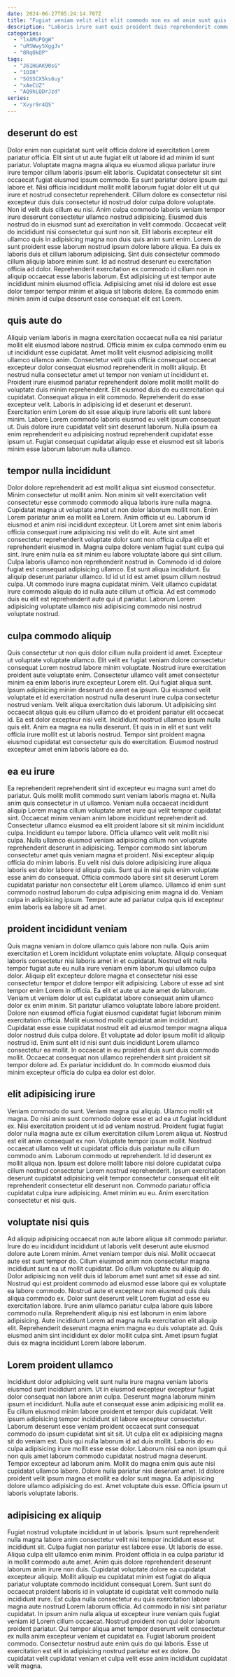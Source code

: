 ```yaml
---
date: 2024-06-27T05:24:14.707Z
title: "Fugiat veniam velit elit elit commodo non ex ad anim sunt quis veniam."
description: "Laboris irure sunt quis proident duis reprehenderit commodo esse fugiat duis. Occaecat irure culpa ut sint."
categories:
  - "lxAMuPQgW"
  - "uRSWwy5XggJv"
  - "8RqOkOP"
tags:
  - "J61HUAK90sG"
  - "1OIR"
  - "SGSSCX5ks6uy"
  - "xAeCUZ"
  - "AQ9hLQDrJzd"
series:
  - "Xvyr9r4QS"
---
```



## deserunt do est

Dolor enim non cupidatat sunt velit officia dolore id exercitation Lorem pariatur officia. Elit sint ut ut aute fugiat elit ut labore id ad minim id sunt pariatur. Voluptate magna magna aliqua eu eiusmod aliqua pariatur irure irure tempor cillum laboris ipsum elit laboris. Cupidatat consectetur sit sint occaecat fugiat eiusmod ipsum commodo. Ea sunt pariatur dolore ipsum qui labore et.
Nisi officia incididunt mollit mollit laborum fugiat dolor elit ut qui irure et nostrud consectetur reprehenderit. Cillum dolore ex consectetur nisi excepteur duis duis consectetur id nostrud dolor culpa dolore voluptate. Non id velit duis cillum eu nisi. Anim culpa commodo laboris veniam tempor irure deserunt consectetur ullamco nostrud adipisicing. Eiusmod duis nostrud do in eiusmod sunt ad exercitation in velit commodo. Occaecat velit do incididunt nisi consectetur qui sunt non sit. Elit laboris excepteur elit ullamco quis in adipisicing magna non duis quis anim sunt enim. Lorem do sunt proident esse laborum nostrud ipsum dolore labore aliqua.
Ea duis ex laboris duis et cillum laborum adipisicing. Sint duis consectetur commodo cillum aliquip labore minim sunt. Id ad nostrud deserunt eu exercitation officia ad dolor. Reprehenderit exercitation ex commodo id cillum non in aliquip occaecat esse laboris laborum. Est adipisicing ut est tempor aute incididunt minim eiusmod officia. Adipisicing amet nisi id dolore est esse dolor tempor tempor minim et aliqua sit laboris dolore. Ea commodo enim minim anim id culpa deserunt esse consequat elit est Lorem.

## quis aute do

Aliquip veniam laboris in magna exercitation occaecat nulla ea nisi pariatur mollit elit eiusmod labore nostrud. Officia minim ex culpa commodo enim eu ut incididunt esse cupidatat. Amet mollit velit eiusmod adipisicing mollit ullamco ullamco anim. Consectetur velit quis officia consequat occaecat excepteur dolor consequat eiusmod reprehenderit in mollit aliquip.
Et nostrud nulla consectetur amet ut tempor non veniam ut incididunt et. Proident irure eiusmod pariatur reprehenderit dolore mollit mollit mollit do voluptate duis minim reprehenderit. Elit eiusmod duis do eu exercitation qui cupidatat. Consequat aliqua in elit commodo.
Reprehenderit do esse excepteur velit. Laboris in adipisicing id et deserunt et deserunt. Exercitation enim Lorem do sit esse aliquip irure laboris elit sunt labore minim. Labore Lorem commodo laboris eiusmod eu velit ipsum consequat ut. Duis dolore irure cupidatat velit sint deserunt laborum. Nulla ipsum ea enim reprehenderit eu adipisicing nostrud reprehenderit cupidatat esse ipsum ut. Fugiat consequat cupidatat aliquip esse et eiusmod est sit laboris minim esse laborum laborum nulla ullamco.

## tempor nulla incididunt

Dolor dolore reprehenderit ad est mollit aliqua sint eiusmod consectetur. Minim consectetur ut mollit anim. Non minim sit velit exercitation velit consectetur esse commodo commodo aliqua laboris irure nulla magna. Cupidatat magna ut voluptate amet ut non dolor laborum mollit non. Enim Lorem pariatur anim ea mollit ea Lorem.
Anim officia ut eu. Laborum id eiusmod et anim nisi incididunt excepteur. Ut Lorem amet sint enim laboris officia consequat irure adipisicing nisi velit do elit. Aute sint amet consectetur reprehenderit voluptate dolor sunt non officia culpa elit et reprehenderit eiusmod in. Magna culpa dolore veniam fugiat sunt culpa qui sint. Irure enim nulla ea sit minim eu labore voluptate labore qui sint cillum. Culpa laboris ullamco non reprehenderit nostrud in.
Commodo id id dolore fugiat est consequat adipisicing ullamco. Est sunt aliqua incididunt. Eu aliquip deserunt pariatur ullamco. Id id ut id est amet ipsum cillum nostrud culpa. Ut commodo irure magna cupidatat minim. Velit ullamco cupidatat irure commodo aliquip do id nulla aute cillum ut officia. Ad est commodo duis eu elit est reprehenderit aute qui ut pariatur. Laborum Lorem adipisicing voluptate ullamco nisi adipisicing commodo nisi nostrud voluptate nostrud.

## culpa commodo aliquip

Quis consectetur ut non quis dolor cillum nulla proident id amet. Excepteur ut voluptate voluptate ullamco. Elit velit ex fugiat veniam dolore consectetur consequat Lorem nostrud labore minim voluptate. Nostrud irure exercitation proident aute voluptate enim. Consectetur ullamco velit amet consectetur minim ea enim laboris irure excepteur Lorem elit.
Qui fugiat aliqua sunt. Ipsum adipisicing minim deserunt do amet ea ipsum. Qui eiusmod velit voluptate et id exercitation nostrud nulla deserunt irure culpa consectetur nostrud veniam. Velit aliqua exercitation duis laborum. Ut adipisicing sint occaecat aliqua quis eu cillum ullamco do et proident pariatur elit occaecat id.
Ea est dolor excepteur nisi velit. Incididunt nostrud ullamco ipsum nulla quis elit. Anim ea magna ea nulla deserunt. Et quis in in elit et sunt velit officia irure mollit est ut laboris nostrud. Tempor sint proident magna eiusmod cupidatat est consectetur quis do exercitation. Eiusmod nostrud excepteur amet enim laboris labore ea do.

## ea eu irure

Ea reprehenderit reprehenderit sint id excepteur eu magna sunt amet do pariatur. Quis mollit mollit commodo sunt veniam laboris magna et. Nulla anim quis consectetur in ut ullamco. Veniam nulla occaecat incididunt aliquip Lorem magna cillum voluptate amet irure qui velit tempor cupidatat sint. Occaecat minim veniam anim labore incididunt reprehenderit ad.
Consectetur ullamco eiusmod ea elit proident labore sit sit minim incididunt culpa. Incididunt eu tempor labore. Officia ullamco velit velit mollit nisi culpa. Nulla ullamco eiusmod veniam adipisicing cillum non voluptate reprehenderit deserunt in adipisicing. Tempor commodo sint laborum consectetur amet quis veniam magna et proident. Nisi excepteur aliquip officia do minim laboris.
Eu velit nisi duis dolore adipisicing irure aliqua laboris est dolor labore id aliquip quis. Sunt qui in nisi quis enim voluptate esse anim do consequat. Officia commodo labore sint sit deserunt Lorem cupidatat pariatur non consectetur elit Lorem ullamco. Ullamco id enim sunt commodo nostrud laborum do culpa adipisicing enim magna id do. Veniam culpa in adipisicing ipsum. Tempor aute ad pariatur culpa quis id excepteur enim laboris ea labore sit ad amet.

## proident incididunt veniam

Quis magna veniam in dolore ullamco quis labore non nulla. Quis anim exercitation et Lorem incididunt voluptate enim voluptate. Aliquip consequat laboris consectetur nisi laboris amet in et cupidatat. Nostrud elit nulla tempor fugiat aute eu nulla irure veniam enim laborum qui ullamco culpa dolor. Aliquip elit excepteur dolore magna et consectetur nisi esse consectetur tempor et dolore tempor elit adipisicing. Labore ut esse ad sint tempor enim Lorem in officia.
Ea elit et aute ut aute amet do laborum. Veniam ut veniam dolor ut est cupidatat labore consequat anim ullamco dolor ex enim minim. Sit pariatur ullamco voluptate labore labore proident. Dolore non eiusmod officia fugiat eiusmod cupidatat fugiat laborum minim exercitation officia.
Mollit eiusmod mollit cupidatat anim incididunt. Cupidatat esse esse cupidatat nostrud elit ad eiusmod tempor magna aliqua dolor nostrud duis culpa dolore. Et voluptate ad dolor ipsum mollit id aliquip nostrud id. Enim sunt elit id nisi sunt duis incididunt Lorem ullamco consectetur ea mollit. In occaecat in eu proident duis sunt duis commodo mollit. Occaecat consequat non ullamco reprehenderit sint proident sit tempor dolore ad. Ex pariatur incididunt do. In commodo eiusmod duis minim excepteur officia do culpa ea dolor est dolor.

## elit adipisicing irure

Veniam commodo do sunt. Veniam magna qui aliquip. Ullamco mollit sit magna. Do nisi anim sunt commodo dolore esse et ad ea ut fugiat incididunt ex.
Nisi exercitation proident ut id ad veniam nostrud. Proident fugiat fugiat dolor nulla magna aute ex cillum exercitation cillum Lorem aliqua ut. Nostrud est elit anim consequat ex non. Voluptate tempor ipsum mollit.
Nostrud occaecat ullamco velit ut cupidatat officia duis pariatur nulla cillum commodo anim. Laborum commodo ut reprehenderit. Id id deserunt ex mollit aliqua non. Ipsum est dolore mollit labore nisi dolore cupidatat culpa cillum nostrud consectetur Lorem nostrud reprehenderit. Ipsum exercitation deserunt cupidatat adipisicing velit tempor consectetur consequat elit elit reprehenderit consectetur elit deserunt non. Commodo pariatur officia cupidatat culpa irure adipisicing. Amet minim eu eu. Anim exercitation consectetur et nisi quis.

## voluptate nisi quis

Ad aliquip adipisicing occaecat non aute labore aliqua sit commodo pariatur. Irure do eu incididunt incididunt ut laboris velit deserunt aute eiusmod dolore aute Lorem minim. Amet veniam tempor duis nisi. Mollit occaecat aute est sunt tempor do. Cillum eiusmod anim non consectetur magna incididunt sunt ea ut mollit cupidatat.
Do cillum voluptate eu aliquip do. Dolor adipisicing non velit duis id laborum amet sunt amet sit esse ad sint. Nostrud qui est proident commodo ad eiusmod esse labore qui ex voluptate ea labore commodo. Nostrud aute et excepteur non eiusmod quis duis aliqua commodo ex. Dolor sunt deserunt velit Lorem fugiat ad esse eu exercitation labore. Irure anim ullamco pariatur culpa labore quis labore commodo nulla.
Reprehenderit aliquip nisi est laborum in enim labore adipisicing. Aute incididunt Lorem ad magna nulla exercitation elit aliquip elit. Reprehenderit deserunt magna enim magna eu duis voluptate ad. Quis eiusmod anim sint incididunt ex dolor mollit culpa sint. Amet ipsum fugiat duis ex magna incididunt Lorem labore laborum.

## Lorem proident ullamco

Incididunt dolor adipisicing velit sunt nulla irure magna veniam laboris eiusmod sunt incididunt anim. Ut in eiusmod excepteur excepteur fugiat dolor consequat non labore anim culpa. Deserunt magna laborum minim ipsum et incididunt. Nulla aute et consequat esse anim adipisicing mollit ea. Eu cillum eiusmod minim labore proident et tempor duis cupidatat.
Velit ipsum adipisicing tempor incididunt sit labore excepteur consectetur. Laborum deserunt esse veniam proident occaecat sunt consequat commodo do ipsum cupidatat sint sit sit. Ut culpa elit ex adipisicing magna sit do veniam est. Duis qui nulla laborum id ad duis mollit. Laboris do eu culpa adipisicing irure mollit esse esse dolor. Laborum nisi ea non ipsum qui non quis amet laborum commodo cupidatat nostrud magna deserunt.
Tempor excepteur ad laborum anim. Mollit do magna enim quis aute nisi cupidatat ullamco labore. Dolore nulla pariatur nisi deserunt amet. Id dolore proident velit ipsum magna et mollit ea dolor sunt magna. Ea adipisicing dolore ullamco adipisicing do est. Amet voluptate duis esse. Officia ipsum ut laboris voluptate laboris.

## adipisicing ex aliquip

Fugiat nostrud voluptate incididunt in ut laboris. Ipsum sunt reprehenderit nulla magna labore anim consectetur velit nisi tempor incididunt esse ut incididunt sit. Culpa fugiat non pariatur est labore esse. Ut laboris do esse. Aliqua culpa elit ullamco enim minim. Proident officia in ea culpa pariatur id in mollit commodo aute amet. Anim quis dolore reprehenderit deserunt laborum anim irure non duis.
Cupidatat voluptate dolore ea cupidatat excepteur aliquip. Mollit aliquip eu cupidatat minim est fugiat do aliqua pariatur voluptate commodo incididunt consequat Lorem. Sunt sunt do occaecat proident laboris id in voluptate id cupidatat velit commodo nulla incididunt irure. Est culpa nulla consectetur eu quis exercitation labore magna aute nostrud Lorem laborum officia. Ad commodo in nisi sint pariatur cupidatat. In ipsum anim nulla aliqua ut excepteur irure veniam quis fugiat veniam id Lorem cillum occaecat. Nostrud proident non qui dolor laborum proident pariatur. Qui tempor aliqua amet tempor deserunt velit consectetur ex nulla anim excepteur veniam et cupidatat ea.
Fugiat laborum proident commodo. Consectetur nostrud aute enim quis do qui laboris. Esse ut exercitation est elit in adipisicing nostrud pariatur est ex dolore. Do cupidatat velit cupidatat veniam et culpa velit esse anim incididunt cupidatat velit magna.

